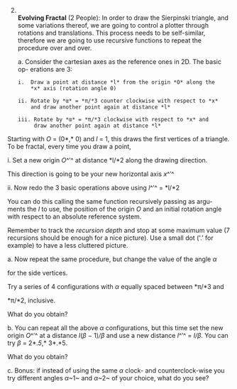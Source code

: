 
2.  **\
    Evolving Fractal** (2 People): In order to draw the Sierpinski
    triangle, and some variations thereof, we are going to control a
    plotter through rotations and translations. This process needs to be
    self-similar, therefore we are going to use recursive functions to
    repeat the procedure over and over.

    a.  Consider the cartesian axes as the reference ones in 2D. The
        basic op- erations are 3:

        i.  Draw a point at distance *l* from the origin *O* along the
            *x* axis (rotation angle 0)

        ii. Rotate by *α* = *π/*3 counter clockwise with respect to *x*
            and draw another point again at distance *l*

        iii. Rotate by *α* = *π/*3 clockwise with respect to *x* and
             draw another point again at distance *l*

 Starting with *O* = (0*,* 0) and *l* = 1, this draws the first
 vertices of a triangle. To be fractal, every time you draw a point,

i.  Set a new origin *O*^′^ at distance *l/*2 along the drawing
    direction.

This direction is going to be your new horizontal axis *x*^′^

ii. Now redo the 3 basic operations above using *l*^′^ = *l/*2

 You can do this calling the same function recursively passing as argu-
 ments the *l* to use, the position of the origin *O* and an initial
 rotation angle with respect to an absolute reference system.

 Remember to track the *recursion depth* and stop at some maximum value
 (7 recursions should be enough for a nice picture). Use a small dot
 ('.' for example) to have a less cluttered picture.

a.  Now repeat the same procedure, but change the value of the angle *α*

 for the side vertices.

 Try a series of 4 configurations with *α* equally spaced between *π/*3
 and

 *π/*2, inclusive.

 What do you obtain?

b.  You can repeat all the above *α* configurations, but this time set
    the new origin *O*^′^ at a distance *l*(*β −* 1)*/β* and use a new
    distance *l*^′^ = *l/β*. You can try *β* = 2*.*5*,* 3*.*5.

What do you obtain?

c.  Bonus: if instead of using the same *α* clock- and counterclock-wise
    you try different angles *α*~1~ and *α*~2~ of your choice, what do
    you see?

